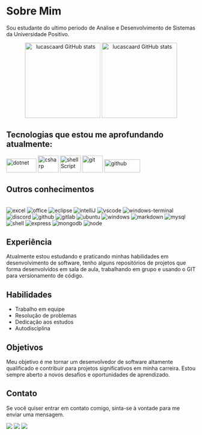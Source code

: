 # Sobre Mim

Sou estudante do ultimo periodo de Análise e Desenvolvimento de Sistemas da Universidade Positivo.

<div align="center">
    <img src="https://github-readme-stats.vercel.app/api?username=lucascaard&show_icons=true&theme=dark&layout=compact&include_all_commits=true&count_private=true" alt="lucascaard GitHub           stats" height="200">
    <img src="https://github-readme-stats.vercel.app/api/top-langs/?username=lucascaard&layout=donut&langs_count=16&theme=dark&show_icons=true" alt="lucascaard GitHub stats" height="200">
</div>

## Tecnologias que estou me aprofundando atualmente:
<div style="display:inline-block">
    <img alt="dotnet" height="37" width="80" src="https://img.shields.io/badge/.NET-5C2D91?style=for-the-badge&logo=.net&logoColor=white" />
    <img alt="csharp"height="45" width="55"src="https://cdn.jsdelivr.net/gh/devicons/devicon/icons/csharp/csharp-original.svg" />
    <img alt="shellScript" height="45" width="55" src="https://raw.githubusercontent.com/jmnote/z-icons/master/svg/bash.svg" />
    <img alt="git"height="45" width="55"src="https://cdn.jsdelivr.net/gh/devicons/devicon/icons/git/git-original.svg" />
    <img alt="github" height="35" width="95" src="https://raw.githubusercontent.com/jmnote/z-icons/master/88x31/github.png" />
</div>

## Outros conhecimentos
<div style="display: inline-block"><br>
    <img alt="excel" src="https://img.shields.io/badge/Microsoft_Excel-217346?style=for-the-badge&logo=microsoft-excel&logoColor=white">
    <img alt="office" src="https://img.shields.io/badge/Microsoft_Office-D83B01?style=for-the-badge&logo=microsoft-office&logoColor=white">
    <img alt="eclipse" src="https://img.shields.io/badge/Eclipse-2C2255?style=for-the-badge&logo=eclipse&logoColor=white">
    <img alt="intelliJ" src="https://img.shields.io/badge/IntelliJ_IDEA-000000.svg?style=for-the-badge&logo=intellij-idea&logoColor=white">
    <img alt="vscode" src="https://img.shields.io/badge/Visual_Studio_Code-0078D4?style=for-the-badge&logo=visual%20studio%20code&logoColor=white">
    <img alt="windows-terminal" src="https://img.shields.io/badge/windows%20terminal-4D4D4D?style=for-the-badge&logo=windows%20terminal&logoColor=white">
    <img alt="discord" src="https://img.shields.io/badge/Discord-7289DA?style=for-the-badge&logo=discord&logoColor=white">
    <img alt="github" src="https://img.shields.io/badge/GitHub-100000?style=for-the-badge&logo=github&logoColor=white">
    <img alt="gitlab" src="https://img.shields.io/badge/GitLab-330F63?style=for-the-badge&logo=gitlab&logoColor=white">
    <img alt="ubuntu" src="https://img.shields.io/badge/Ubuntu-E95420?style=for-the-badge&logo=ubuntu&logoColor=white">
    <img alt="windows" src="https://img.shields.io/badge/Windows-0078D6?style=for-the-badge&logo=windows&logoColor=white">
    <img alt="markdown" src="https://img.shields.io/badge/Markdown-000000?style=for-the-badge&logo=markdown&logoColor=white">
    <img alt="mysql" src="https://img.shields.io/badge/MySQL-00000F?style=for-the-badge&logo=mysql&logoColor=white">
    <img alt="shell"src="https://img.shields.io/badge/Shell_Script-121011?style=for-the-badge&logo=gnu-bash&logoColor=white">
    <img alt="express"src="https://img.shields.io/badge/Express.js-404D59?style=for-the-badge">
    <img alt="mongodb"src="https://img.shields.io/badge/MongoDB-4EA94B?style=for-the-badge&logo=mongodb&logoColor=white">
    <img alt="node"src="https://img.shields.io/badge/Node.js-43853D?style=for-the-badge&logo=node.js&logoColor=white">
</div>


## Experiência

Atualmente estou estudando e praticando minhas habilidades em desenvolvimento de software, tenho alguns repositórios de projetos que forma desenvolvidos em sala de aula, trabalhando em grupo e usando o GIT para versionamento de código.

## Habilidades

- Trabalho em equipe
- Resolução de problemas
- Dedicação aos estudos
- Autodisciplina

## Objetivos

Meu objetivo é me tornar um desenvolvedor de software altamente qualificado e contribuir para projetos significativos em minha carreira. Estou sempre aberto a novos desafios e oportunidades de aprendizado.

## Contato

Se você quiser entrar em contato comigo, sinta-se à vontade para me enviar uma mensagem.

<span>
    <!--gmail -->
    <a href="adslucascardoso@gmail.com" target="_blank"><img src="https://img.shields.io/badge/Gmail-D14836?style=for-the-badge&logo=gmail&logoColor=white" target="_blank"></a>
</span>

<span>
    <!--Linkedin -->
    <a href="https://www.linkedin.com/in/lucas-cardoso-de-carvalho-777582188/" target="_blank"><img src="https://img.shields.io/badge/LinkedIn-0077B5?style=for-the-badge&logo=linkedin&logoColor=white" target="_blank"></a>
</span>

<span>
      <!--WhatsApp -->
    <a href="https://wa.me/41999912106?text=Ol%C3%A1%20Lucas%2C%20te%20encontrei%20no%20GitHub.%20Podemos%20conversar%3F" target="_blank"><img src="https://img.shields.io/badge/WhatsApp-25D366?style=for-the-badge&logo=whatsapp&logoColor=white" target="_blank"></a>
</span>
